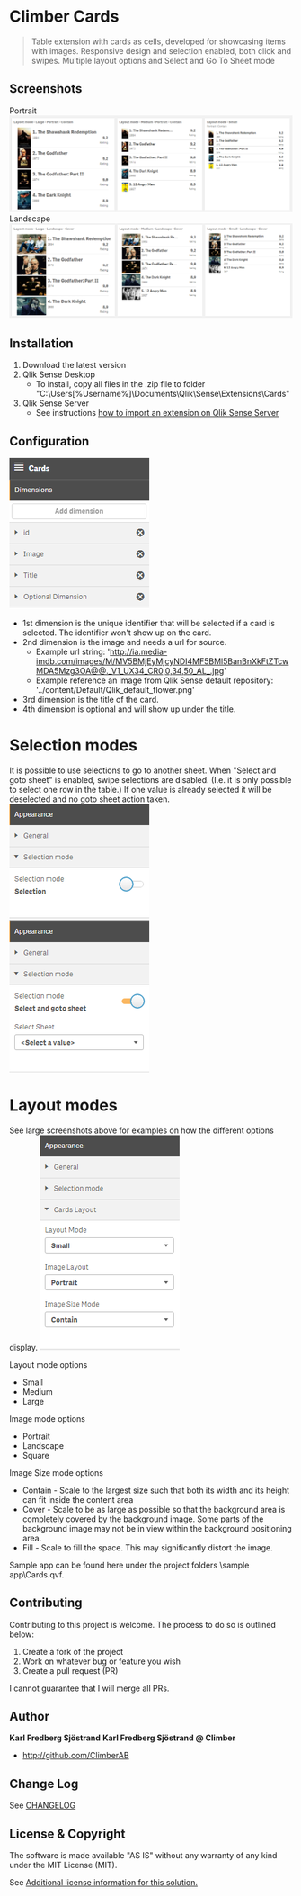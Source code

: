 # Climber Cards
> Table extension with cards as cells, developed for showcasing items with images. Responsive design and selection enabled, both click and swipes. Multiple layout options and Select and Go To Sheet mode

## Screenshots
Portrait 
![Alt text](/screenshots/layout_modes_portrait.PNG?raw=true "Portrait")
Landscape
![Alt text](/screenshots/layout_modes_landscape.PNG?raw=true "Landscape")
## Installation

1. Download the latest version
2. Qlik Sense Desktop
	* To install, copy all files in the .zip file to folder "C:\Users\[%Username%]\Documents\Qlik\Sense\Extensions\Cards"
3. Qlik Sense Server
	* See instructions [how to import an extension on Qlik Sense Server](http://help.qlik.com/en-US/sense/Subsystems/ManagementConsole/Content/import-extensions.htm)

## Configuration
![Alt text](/screenshots/propertypanel_dimensions.PNG?raw=true "Dimensions")
* 1st dimension is the unique identifier that will be selected if a card is selected. The identifier won't show up on the card. 
* 2nd dimension is the image and needs a url for source. 
  * Example url string: 'http://ia.media-imdb.com/images/M/MV5BMjEyMjcyNDI4MF5BMl5BanBnXkFtZTcwMDA5Mzg3OA@@._V1_UX34_CR0,0,34,50_AL_.jpg'
  * Example reference an image from Qlik Sense default repository: '../content/Default/Qlik_default_flower.png'
* 3rd dimension is the title of the card. 
* 4th dimension is optional and will show up under the title.  

# Selection modes
It is possible to use selections to go to another sheet. 
When "Select and goto sheet" is enabled, swipe selections are disabled. (I.e. it is only possible to select one row in the table.) If one value is already selected it will be deselected and no goto sheet action taken.  
![Alt text](/screenshots/propertypanel_selectionmode.PNG?raw=true "Selection mode - Selections")  
![Alt text](/screenshots/propertypanel_selectionmode_gotosheet.PNG?raw=true "Selection mode - Select and goto sheet")  
# Layout modes  
See large screenshots above for examples on how the different options display.
![Alt text](/screenshots/propertypanel_layoutmode.PNG?raw=true "Layout modes")  

Layout mode options
* Small
* Medium
* Large

Image mode options
* Portrait
* Landscape
* Square

Image Size mode options
* Contain - Scale to the largest size such that both its width and its height can fit inside the content area
* Cover - Scale to be as large as possible so that the background area is completely covered by the background image. Some parts of the background image may not be in view within the background positioning area.
* Fill - Scale to fill the space. This may significantly distort the image.


Sample app can be found here under the project folders \sample app\Cards.qvf.  

## Contributing
Contributing to this project is welcome. The process to do so is outlined below:

1. Create a fork of the project
2. Work on whatever bug or feature you wish
3. Create a pull request (PR)

I cannot guarantee that I will merge all PRs.

## Author

**Karl Fredberg Sjöstrand**
**Karl Fredberg Sjöstrand @ Climber**
* http://github.com/ClimberAB


## Change Log

See [CHANGELOG](CHANGELOG.yml)

## License & Copyright
The software is made available "AS IS" without any warranty of any kind under the MIT License (MIT).

See [Additional license information for this solution.](LICENSE.md)




